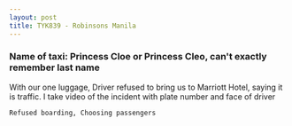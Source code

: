 ```yaml
---
layout: post
title: TYK839 - Robinsons Manila
---
```


### Name of taxi: Princess Cloe or Princess Cleo, can't exactly remember last name

With our one luggage, Driver refused to bring us to Marriott Hotel, saying it is traffic. I take video of the incident with plate number and face of driver

```Refused boarding, Choosing passengers```
